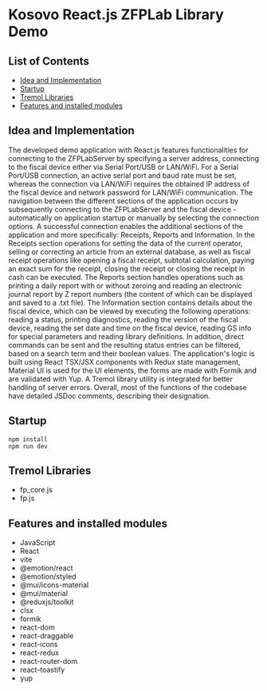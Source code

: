 # Kosovo React.js ZFPLab Library Demo

## List of Contents

- [Idea and Implementation](#idea-and-implementation)
- [Startup](#startup)
- [Tremol Libraries](#tremol-libraries)
- [Features and installed modules](#features-and-installed-modules)

## Idea and Implementation

The developed demo application with React.js features functionalities for connecting to the ZFPLabServer by specifying a server address, connecting to the fiscal device
either via Serial Port/USB or LAN/WiFi. For a Serial Port/USB connection, an active serial port and baud rate must be set, whereas
the connection via LAN/WiFi requires the obtained IP address of the fiscal device and network password for LAN/WiFi communication. The navigation between the different sections of the 
application occurs by subsequently connecting to the ZFPLabServer and the fiscal device - automatically on application startup or manually by selecting the connection options. 
A successful connection enables the additional sections of the application and more specifically: Receipts, Reports and Information. In the Receipts section operations for
setting the data of the current operator, selling or correcting an article from an external database, as well as fiscal receipt operations like opening a fiscal receipt, subtotal calculation,
paying an exact sum for the receipt, closing the receipt or closing the receipt in cash can be executed. The Reports section handles operations such as printing a daily report with or without zeroing
and reading an electronic journal report by Z report numbers (the content of which can be displayed and saved to a .txt file). The Information section contains details about the fiscal device, which
can be viewed by executing the following operations: reading a status, printing diagnostics, reading the version of the fiscal device, reading the set date and time on the fiscal device, reading GS info for special
parameters and reading library definitions. In addition, direct commands can be sent and the resulting status entries can be filtered, based on a search term and their boolean values. The application's logic
is built using React TSX/JSX components with Redux state management, Material UI is used for the UI elements, the forms are made with Formik and are validated with Yup. A Tremol library utility is integrated for
better handling of server errors. Overall, most of the functions of the codebase have detailed JSDoc comments, describing their designation. 

## Startup

```
npm install
npm run dev
```

## Tremol Libraries

- fp_core.js
- fp.js

## Features and installed modules

- JavaScript
- React
- vite
- @emotion/react
- @emotion/styled
- @mui/icons-material
- @mui/material
- @reduxjs/toolkit
- clsx
- formik
- react-dom
- react-draggable
- react-icons
- react-redux
- react-router-dom
- react-toastify
- yup
